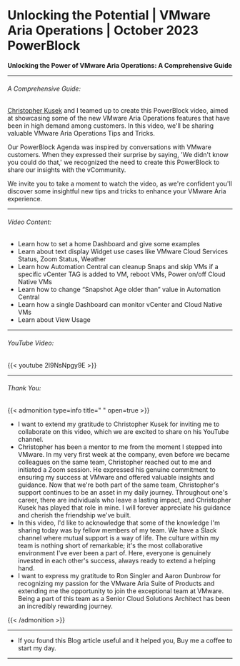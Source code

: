 # Unlocking the Potential | VMware Aria Operations | October 2023 PowerBlock


**Unlocking the Power of VMware Aria Operations: A Comprehensive Guide**

<!--more-->

---

###### A Comprehensive Guide:

[Christopher Kusek](https://www.linkedin.com/in/christopherkusek/) and I teamed up to create this PowerBlock video, aimed at showcasing some of the new VMware Aria Operations features that have been in high demand among customers. In this video, we'll be sharing valuable VMware Aria Operations Tips and Tricks.  

Our PowerBlock Agenda was inspired by conversations with VMware customers. When they expressed their surprise by saying, 'We didn't know you could do that,' we recognized the need to create this PowerBlock to share our insights with the vCommunity.  

We invite you to take a moment to watch the video, as we're confident you'll discover some insightful new tips and tricks to enhance your VMware Aria experience.  

---

###### Video Content:
* Learn how to set a home Dashboard and give some examples  
* Learn about text display Widget use cases like VMware Cloud Services Status, Zoom Status, Weather  
* Learn how Automation Central can cleanup Snaps and skip VMs if a specific vCenter TAG is added to VM, reboot VMs, Power on/off Cloud Native VMs  
* Learn how to change “Snapshot Age older than” value in Automation Central  
* Learn how a single Dashboard can monitor vCenter and Cloud Native VMs  
* Learn about View Usage

---
###### YouTube Video:  

{{< youtube 2I9NsNpgy9E >}}

---

###### Thank You:

{{< admonition type=info title=" " open=true >}}
* I want to extend my gratitude to Christopher Kusek for inviting me to collaborate on this video, which we are excited to share on his YouTube channel.  
* Christopher has been a mentor to me from the moment I stepped into VMware. In my very first week at the company, even before we became colleagues on the same team, Christopher reached out to me and initiated a Zoom session. He expressed his genuine commitment to ensuring my success at VMware and offered valuable insights and guidance. Now that we're both part of the same team, Christopher's support continues to be an asset in my daily journey. Throughout one's career, there are individuals who leave a lasting impact, and Christopher Kusek has played that role in mine. I will forever appreciate his guidance and cherish the friendship we've built.
* In this video, I'd like to acknowledge that some of the knowledge I'm sharing today was by fellow members of my team. We have a Slack channel where mutual support is a way of life. The culture within my team is nothing short of remarkable; it's the most collaborative environment I've ever been a part of. Here, everyone is genuinely invested in each other's success, always ready to extend a helping hand.  
* I want to express my gratitude to Ron Singler and Aaron Dunbrow for recognizing my passion for the VMware Aria Suite of Products and extending me the opportunity to join the exceptional team at VMware. Being a part of this team as a Senior Cloud Solutions Architect has been an incredibly rewarding journey.  

{{< /admonition >}}

---

* If you found this Blog article useful and it helped you, Buy me a coffee to start my day.  

<center>
<script type="text/javascript" src="https://cdnjs.buymeacoffee.com/1.0.0/button.prod.min.js" data-name="bmc-button" data-slug="dalehassinger" data-color="#FFDD00" data-emoji=""  data-font="Cookie" data-text="Buy me a coffee" data-outline-color="#000000" data-font-color="#000000" data-coffee-color="#ffffff" ></script>
</center>

---


